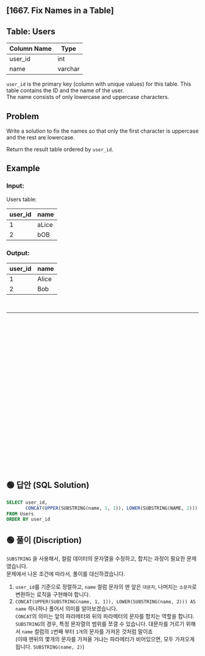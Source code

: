 ## [1667. Fix Names in a Table]

## Table: Users

| Column Name | Type    |
|-------------|---------|
| user_id     | int     |
| name        | varchar |

`user_id` is the primary key (column with unique values) for this table. This table contains the ID and the name of the user.  
The name consists of only lowercase and uppercase characters.  


## Problem 

Write a solution to fix the names so that only the first character is uppercase and the rest are lowercase.  

Return the result table ordered by `user_id`.  

## Example

### Input:

Users table:

| user_id | name  |
|---------|-------|
| 1       | aLice |
| 2       | bOB   |

### Output:

| user_id | name  |
|---------|-------|
| 1       | Alice |
| 2       | Bob   |


<br/>

---

<br/>
<br/>
<br/>
<br/>
<br/>
<br/>
<br/>
<br/>
<br/>
<br/>
<br/>
<br/>
<br/>
<br/>
<br/>
<br/>
<br/>
<br/>
<br/>
<br/>
<br/>
<br/>
<br/>


## 🟢 답안 (SQL Solution)

```sql
SELECT user_id,
       CONCAT(UPPER(SUBSTRING(name, 1, 1)), LOWER(SUBSTRING(NAME, 2))) AS name
FROM Users
ORDER BY user_id
```

## 🟢 풀이 (Discription)
`SUBSTRING` 을 사용해서, 컬럼 데이터의 문자열을 수정하고, 합치는 과정이 필요한 문제였습니다.     
문제에서 나온 조건에 따라서, 풀이를 대신하겠습니다.   

1. `user_id`를 기준으로 정렬하고, `name` 컬럼 문자의 맨 앞은 `대문자`, 나머지는 `소문자`로 변환하는 로직을 구현해야 합니다.
2. `CONCAT(UPPER(SUBSTRING(name, 1, 1)), LOWER(SUBSTRING(name, 2))) AS name` 하나하나 풀어서 의미를 알아보겠습니다.  
`CONCAT`의 의미는 앞의 파라메터와 뒤의 파라메터의 문자를 합치는 역할을 합니다.  
`SUBSTRING`의 경우, 특정 문자열의 범위를 쪼갤 수 있습니다. 대문자를 거르기 위해서 `name` 컬럼의 `1`번째 부터 `1개`의 문자를 가져온 것처럼 말이죠  
(이때 맨뒤의 몇개의 문자를 가져올 거냐는 파라메터가 비어있으면, 모두 가져오게 됩니다. `SUBSTRING(name, 2)`)
